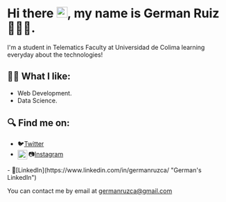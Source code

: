 # Hi there <img src="https://media.giphy.com/media/hvRJCLFzcasrR4ia7z/giphy.gif" width="25px">, my name is German Ruiz 🧑🏻‍💻.

I'm a student in Telematics Faculty at Universidad de Colima learning everyday about the technologies!

## ✍🏼 What I like:
- Web Development.
- Data Science.
## 🔍 Find me on: 
- 🐦[Twitter](https://twitter.com/germanruzca "German's Twitter")
- 📷[Instagram](https://www.instagram.com/germanruzca/ "German's Instagram") <a href="https://www.instagram.com/destructive.dev/">
  <img align="left" alt="instagram" width="22px" height="22px" src="https://image.flaticon.com/icons/png/512/2111/2111463.png"/>
</a>
- 🤝[LinkedIn](https://www.linkedin.com/in/germanruzca/ "German's LinkedIn")

You can contact me by email at germanruzca@gmail.com
